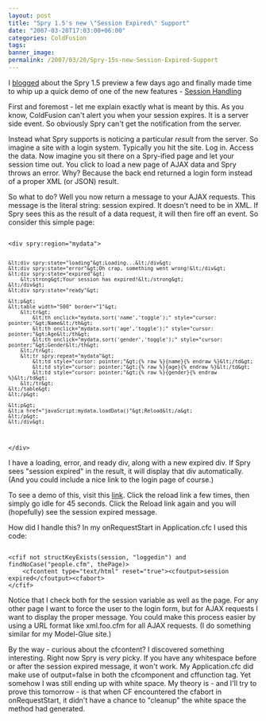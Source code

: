 ```yaml
---
layout: post
title: "Spry 1.5's new \"Session Expired\" Support"
date: "2007-03-20T17:03:00+06:00"
categories: ColdFusion 
tags: 
banner_image: 
permalink: /2007/03/20/Spry-15s-new-Session-Expired-Support
---
```


I <a href="http://ray.camdenfamily.com/index.cfm/2007/3/15/Spry-15-Preview">blogged</a> about the Spry 1.5 preview a few days ago and finally made time to whip up a quick demo of one of the new features - <a href="http://labs.adobe.com/technologies/spry/preview/samples/session_handling/">Session Handling</a>
<!--more-->
First and foremost - let me explain exactly what is meant by this. As you know, ColdFusion can't alert you when your session expires. It is a server side event. So obviously Spry can't get the notification from the server. 

Instead what Spry supports is noticing a particular <i>result</i> from the server. So imagine a site with a login system. Typically you hit the site. Log in. Access the data. Now imagine you sit there on a Spry-ified page and let your session time out. You click to load a new page of AJAX data and Spry throws an error. Why? Because the back end returned a login form instead of a proper XML (or JSON) result.

So what to do? Well you now return a message to your AJAX requests. This message is the literal string: session expired. It doesn't need to be in XML. If Spry sees this as the result of a data request, it will then fire off an event. So consider this simple page:

<code>
&lt;div spry:region="mydata"&gt;

	&lt;div spry:state="loading"&gt;Loading...&lt;/div&gt;
	&lt;div spry:state="error"&gt;Oh crap, something went wrong!&lt;/div&gt;
	&lt;div spry:state="expired"&gt;
		&lt;strong&gt;Your session has expired!&lt;/strong&gt; 
	&lt;/div&gt;	
	&lt;div spry:state="ready"&gt;
	
	&lt;p&gt;
	&lt;table width="500" border="1"&gt;
		&lt;tr&gt;
			&lt;th onclick="mydata.sort('name','toggle');" style="cursor: pointer;"&gt;Name&lt;/th&gt;
			&lt;th onclick="mydata.sort('age','toggle');" style="cursor: pointer;"&gt;Age&lt;/th&gt;
			&lt;th onclick="mydata.sort('gender','toggle');" style="cursor: pointer;"&gt;Gender&lt;/th&gt;
		&lt;/tr&gt;
		&lt;tr spry:repeat="mydata"&gt;
			&lt;td style="cursor: pointer;"&gt;{% raw %}{name}{% endraw %}&lt;/td&gt;
			&lt;td style="cursor: pointer;"&gt;{% raw %}{age}{% endraw %}&lt;/td&gt;
			&lt;td style="cursor: pointer;"&gt;{% raw %}{gender}{% endraw %}&lt;/td&gt;
		&lt;/tr&gt;
	&lt;/table&gt;	
	&lt;/p&gt;
	
	&lt;p&gt;
	&lt;a href="javaScript:mydata.loadData()"&gt;Reload&lt;/a&gt;
	&lt;/p&gt;
	&lt;/div&gt;
	
&lt;/div&gt;
</code>

I have a loading, error, and ready div, along with a new expired div. If Spry sees "session expired" in the result, it will display that div automatically. (And you could include a nice link to the login page of course.)

To see a demo of this, visit this <a href="http://www.raymondcamden.com/demos/session/index.cfm?initial=1">link</a>.  Click the reload link a few times, then simply go idle for 45 seconds. Click the Reload link again and you will (hopefully) see the session expired message.

How did I handle this? In my onRequestStart in Application.cfc I used this code:

<code>
&lt;cfif not structKeyExists(session, "loggedin") and findNoCase("people.cfm", thePage)&gt;
	&lt;cfcontent type="text/html" reset="true"&gt;&lt;cfoutput&gt;session expired&lt;/cfoutput&gt;&lt;cfabort&gt;
&lt;/cfif&gt;
</code>

Notice that I check both for the session variable as well as the page. For any other page I want to force the user to the login form, but for AJAX requests I want to display the proper message. You could make this process easier by using a URL format like xml.foo.cfm for all AJAX requests. (I do something similar for my Model-Glue site.)

By the way - curious about the cfcontent? I discovered something interesting. Right now Spry is <i>very</i> picky. If you have any whitespace before or after the session expired message, it won't work. My Application.cfc did make use of output=false in both the cfcomponent and cffunction tag. Yet somehow I was still ending up with white space. My theory is - and I'll try to prove this tomorrow - is that when CF encountered the cfabort in onRequestStart, it didn't have a chance to "cleanup" the white space the method had generated.